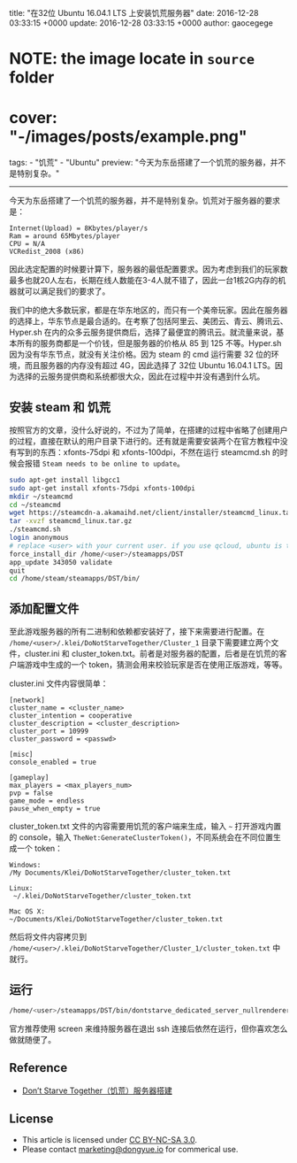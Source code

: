 title: "在32位 Ubuntu 16.04.1 LTS 上安装饥荒服务器"
date: 2016-12-28 03:33:15 +0000
update: 2016-12-28 03:33:15 +0000
author: gaocegege
# NOTE: the image locate in `source` folder
# cover: "-/images/posts/example.png"
tags:
    - "饥荒"
    - "Ubuntu"
preview: "今天为东岳搭建了一个饥荒的服务器，并不是特别复杂。"

---

今天为东岳搭建了一个饥荒的服务器，并不是特别复杂。饥荒对于服务器的要求是：

```text
Internet(Upload) = 8Kbytes/player/s
Ram = around 65Mbytes/player
CPU = N/A
VCRedist_2008 (x86)
```

因此选定配置的时候要计算下，服务器的最低配置要求。因为考虑到我们的玩家数最多也就20人左右，长期在线人数能在3-4人就不错了，因此一台1核2G内存的机器就可以满足我们的要求了。

我们中的绝大多数玩家，都是在华东地区的，而只有一个美帝玩家。因此在服务器的选择上，华东节点是最合适的。在考察了包括阿里云、美团云、青云、腾讯云、Hyper.sh 在内的众多云服务提供商后，选择了最便宜的腾讯云。就流量来说，基本所有的服务商都是一个价钱，但是服务器的价格从 85 到 125 不等。Hyper.sh 因为没有华东节点，就没有关注价格。因为 steam 的 cmd 运行需要 32 位的环境，而且服务器的内存没有超过 4G，因此选择了 32位 Ubuntu 16.04.1 LTS。因为选择的云服务提供商和系统都很大众，因此在过程中并没有遇到什么坑。

## 安装 steam 和 饥荒

按照官方的文章，没什么好说的，不过为了简单，在搭建的过程中省略了创建用户的过程，直接在默认的用户目录下进行的。还有就是需要安装两个在官方教程中没有写到的东西：xfonts-75dpi 和 xfonts-100dpi，不然在运行 steamcmd.sh 的时候会报错 `Steam needs to be online to update`。

```bash
sudo apt-get install libgcc1
sudo apt-get install xfonts-75dpi xfonts-100dpi
mkdir ~/steamcmd
cd ~/steamcmd
wget https://steamcdn-a.akamaihd.net/client/installer/steamcmd_linux.tar.gz
tar -xvzf steamcmd_linux.tar.gz
./steamcmd.sh
login anonymous
# replace <user> with your current user. if you use qcloud, ubuntu is the default username.
force_install_dir /home/<user>/steamapps/DST
app_update 343050 validate
quit
cd /home/steam/steamapps/DST/bin/
```

## 添加配置文件

至此游戏服务器的所有二进制和依赖都安装好了，接下来需要进行配置。在 `/home/<user>/.klei/DoNotStarveTogether/Cluster_1` 目录下需要建立两个文件，cluster.ini 和 cluster_token.txt。前者是对服务器的配置，后者是在饥荒的客户端游戏中生成的一个 token，猜测会用来校验玩家是否在使用正版游戏，等等。

cluster.ini 文件内容很简单：

```text
[network]
cluster_name = <cluster_name>
cluster_intention = cooperative
cluster_description = <cluster_description>
cluster_port = 10999
cluster_password = <passwd>

[misc]
console_enabled = true

[gameplay]
max_players = <max_players_num>
pvp = false
game_mode = endless
pause_when_empty = true
```

cluster_token.txt 文件的内容需要用饥荒的客户端来生成，输入 `~` 打开游戏内置的 console，输入 `TheNet:GenerateClusterToken()`，不同系统会在不同位置生成一个 token：

```text
Windows:
/My Documents/Klei/DoNotStarveTogether/cluster_token.txt

Linux:
 ~/.klei/DoNotStarveTogether/cluster_token.txt

Mac OS X:
~/Documents/Klei/DoNotStarveTogether/cluster_token.txt
```

然后将文件内容拷贝到 `/home/<user>/.klei/DoNotStarveTogether/Cluster_1/cluster_token.txt` 中就行。

## 运行

```bash
/home/<user>/steamapps/DST/bin/dontstarve_dedicated_server_nullrenderer
```

官方推荐使用 screen 来维持服务器在退出 ssh 连接后依然在运行，但你喜欢怎么做就随便了。

## Reference

* [Don’t Starve Together（饥荒）服务器搭建](https://www.nevermoe.com/?p=695)

## License

- This article is licensed under [CC BY-NC-SA 3.0](https://creativecommons.org/licenses/by-nc-sa/3.0/).
- Please contact <marketing@dongyue.io> for commerical use.
